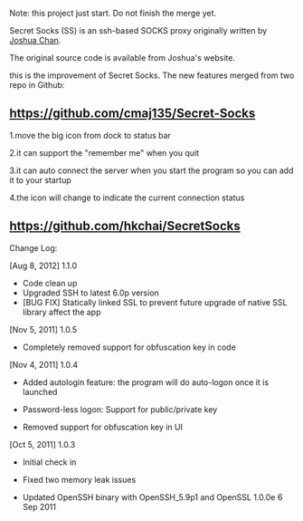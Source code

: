 Note: this project just start. Do not finish the merge yet.

Secret Socks (SS) is an ssh-based SOCKS proxy originally written by [Joshua Chan](http://nihilex.com/secret-socks). 

The original source code is available from Joshua's website. 

this is the improvement of Secret Socks. The new features merged from two repo in Github:

https://github.com/cmaj135/Secret-Socks
-----------
  1.move the big icon from dock to status bar

  2.it can support the "remember me" when you quit

  3.it can auto connect the server when you start the program so you can add it to your startup

  4.the icon will change to indicate the current connection status

https://github.com/hkchai/SecretSocks
-----------

Change Log:

[Aug 8, 2012] 1.1.0
- Code clean up
- Upgraded SSH to latest 6.0p version
- [BUG FIX] Statically linked SSL to prevent future upgrade of native SSL library affect the app

[Nov 5, 2011] 1.0.5

- Completely removed support for obfuscation key in code

[Nov 4, 2011] 1.0.4

- Added autologin feature: the program will do auto-logon once it is launched

- Password-less logon: Support for public/private key

- Removed support for obfuscation key in UI

[Oct 5, 2011] 1.0.3

- Initial check in

- Fixed two memory leak issues

- Updated OpenSSH binary with OpenSSH_5.9p1 and OpenSSL 1.0.0e 6 Sep 2011
